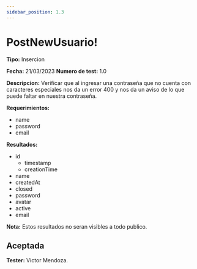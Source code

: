 ```yaml
---
sidebar_position: 1.3
---
```


# PostNewUsuario!

**Tipo:** Insercion

**Fecha:** 21/03/2023  **Numero de test:** 1.0

**Descripcion:** Verificar que al ingresar una contraseña que no cuenta con caracteres especiales nos da un error 400 y nos da un aviso de lo que puede faltar en nuestra contraseña.

**Requerimientos:** 
- name
- password
- email 

**Resultados:**
- id
    - timestamp
    - creationTime
- name
- createdAt
- closed
- password
- avatar
- active
- email 

**Nota:** Estos resultados no seran visibles a todo publico.

## Aceptada

**Tester:** Victor Mendoza.